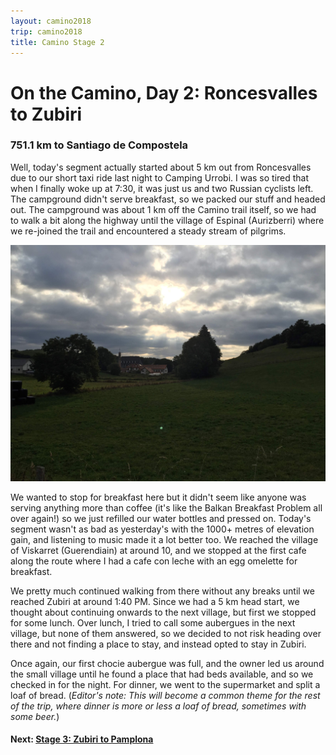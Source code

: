 ```yaml
---
layout: camino2018
trip: camino2018
title: Camino Stage 2
---
```


# On the Camino, Day 2: Roncesvalles to Zubiri
### 751.1 km to Santiago de Compostela

Well, today's segment actually started about 5 km out from Roncesvalles due to our short taxi ride last night to Camping Urrobi. I was so tired that when I finally woke up at 7:30, it was just us and two Russian cyclists left. The campground didn't serve breakfast, so we packed our stuff and headed out. The campground was about 1 km off the Camino trail itself, so we had to walk a bit along the highway until the village of Espinal (Aurizberri) where we re-joined the trail and encountered a steady stream of pilgrims.

<img src="/assets/images/spain2018/espinal.jpg">

We wanted to stop for breakfast here but it didn't seem like anyone was serving anything more than coffee (it's like the Balkan Breakfast Problem all over again!) so we just refilled our water bottles and pressed on. Today's segment wasn't as bad as yesterday's with the 1000+ metres of elevation gain, and listening to music made it a lot better too. We reached the village of Viskarret (Guerendiain) at around 10, and we stopped at the first cafe along the route where I had a cafe con leche with an egg omelette for breakfast.

We pretty much continued walking from there without any breaks until we reached Zubiri at around 1:40 PM. Since we had a 5 km head start, we thought about continuing onwards to the next village, but first we stopped for some lunch. Over lunch, I tried to call some aubergues in the next village, but none of them answered, so we decided to not risk heading over there and not finding a place to stay, and instead opted to stay in Zubiri.

Once again, our first chocie aubergue was full, and the owner led us around the small village until he found a place that had beds available, and so we checked in for the night. For dinner, we went to the supermarket and split a loaf of bread. (*Editor's note: This will become a common theme for the rest of the trip, where dinner is more or less a loaf of bread, sometimes with some beer.*)

#### Next: [Stage 3: Zubiri to Pamplona](/2018/09/05/camino3.html)